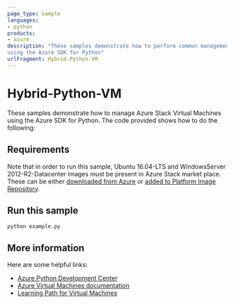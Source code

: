 ```yaml
---
page_type: sample
languages:
- python
products:
- azure
description: "These samples demonstrate how to perform common management tasks with Microsoft Azure Stack Virtual Machines
using the Azure SDK for Python"
urlFragment: Hybrid-Python-VM
---
```


# Hybrid-Python-VM

These samples demonstrate how to manage Azure Stack Virtual Machines using the Azure SDK for Python.
The code provided shows how to do the following:

## Requirements

Note that in order to run this sample, Ubuntu 16.04-LTS and WindowsServer 2012-R2-Datacenter images must be present in Azure Stack market place. These can be either [downloaded from Azure](https://docs.microsoft.com/en-us/azure/azure-stack/azure-stack-download-azure-marketplace-item) or [added to Platform Image Repository](https://docs.microsoft.com/en-us/azure/azure-stack/azure-stack-add-vm-image).


## Run this sample

```
python example.py
```

## More information

Here are some helpful links:

- [Azure Python Development Center](https://azure.microsoft.com/develop/python/)
- [Azure Virtual Machines documentation](https://azure.microsoft.com/services/virtual-machines/)
- [Learning Path for Virtual Machines](https://azure.microsoft.com/documentation/learning-paths/virtual-machines/)


